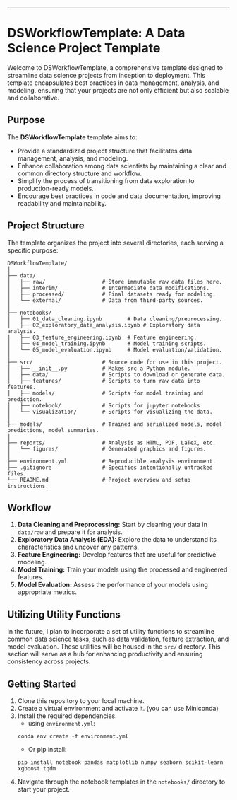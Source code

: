 ---

# DSWorkflowTemplate: A Data Science Project Template

Welcome to DSWorkflowTemplate, a comprehensive template designed to streamline data science projects from inception to deployment. This template encapsulates best practices in data management, analysis, and modeling, ensuring that your projects are not only efficient but also scalable and collaborative.

## Purpose

The **DSWorkflowTemplate** template aims to:

- Provide a standardized project structure that facilitates data management, analysis, and modeling.
- Enhance collaboration among data scientists by maintaining a clear and common directory structure and workflow.
- Simplify the process of transitioning from data exploration to production-ready models.
- Encourage best practices in code and data documentation, improving readability and maintainability.

## Project Structure

The template organizes the project into several directories, each serving a specific purpose:

```
DSWorkflowTemplate/
│
├── data/
│   ├── raw/                  # Store immutable raw data files here.
│   ├── interim/              # Intermediate data modifications.
│   ├── processed/            # Final datasets ready for modeling.
│   └── external/             # Data from third-party sources.
│
├── notebooks/
│   ├── 01_data_cleaning.ipynb        # Data cleaning/preprocessing.
│   ├── 02_exploratory_data_analysis.ipynb # Exploratory data analysis.
│   ├── 03_feature_engineering.ipynb  # Feature engineering.
│   ├── 04_model_training.ipynb       # Model training scripts.
│   └── 05_model_evaluation.ipynb     # Model evaluation/validation.
│
├── src/                      # Source code for use in this project.
│   ├── __init__.py           # Makes src a Python module.
│   ├── data/                 # Scripts to download or generate data.
│   ├── features/             # Scripts to turn raw data into features.
│   ├── models/               # Scripts for model training and prediction.
│   ├── notebook/             # Scripts for jupyter notebooks
│   └── visualization/        # Scripts for visualizing the data.
│
├── models/                   # Trained and serialized models, model predictions, model summaries.
│
├── reports/                  # Analysis as HTML, PDF, LaTeX, etc.
│   └── figures/              # Generated graphics and figures.
│
├── environment.yml           # Reproducible analysis environment.
├── .gitignore                # Specifies intentionally untracked files.
└── README.md                 # Project overview and setup instructions.
```

## Workflow

1. **Data Cleaning and Preprocessing:** Start by cleaning your data in `data/raw` and prepare it for analysis.
2. **Exploratory Data Analysis (EDA):** Explore the data to understand its characteristics and uncover any patterns.
3. **Feature Engineering:** Develop features that are useful for predictive modeling.
4. **Model Training:** Train your models using the processed and engineered features.
5. **Model Evaluation:** Assess the performance of your models using appropriate metrics.

## Utilizing Utility Functions

In the future, I plan to incorporate a set of utility functions to streamline common data science tasks, such as data validation, feature extraction, and model evaluation. These utilities will be housed in the `src/` directory. This section will serve as a hub for enhancing productivity and ensuring consistency across projects.

## Getting Started

1. Clone this repository to your local machine.
2. Create a virtual environment and activate it. (you can use Miniconda)
3. Install the required dependencies.
    - using `environment.yml`:
    ```
    conda env create -f environment.yml
    ```
    - Or pip install:
    ```
    pip install notebook pandas matplotlib numpy seaborn scikit-learn xgboost tqdm
    ```
4. Navigate through the notebook templates in the `notebooks/` directory to start your project.